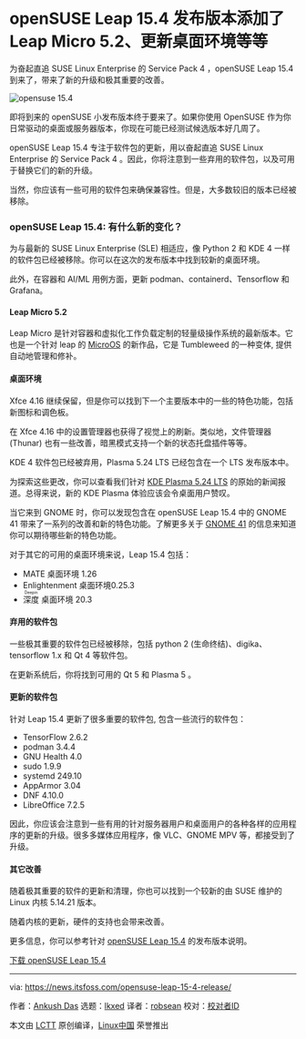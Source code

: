 [#]: subject: "openSUSE Leap 15.4 Release Adds Leap Micro 5.2, Updated Desktop Environments, and More"
[#]: via: "https://news.itsfoss.com/opensuse-leap-15-4-release/"
[#]: author: "Ankush Das https://news.itsfoss.com/author/ankush/"
[#]: collector: "lkxed"
[#]: translator: "robsean"
[#]: reviewer: " "
[#]: publisher: " "
[#]: url: " "

openSUSE Leap 15.4 发布版本添加了 Leap Micro 5.2、更新桌面环境等等
======
为奋起直追 SUSE Linux Enterprise 的 Service Pack 4 ，openSUSE Leap 15.4 到来了，带来了新的升级和极其重要的改善。

![opensuse 15.4][1]

即将到来的 openSUSE 小发布版本终于要来了。如果你使用 OpenSUSE 作为你日常驱动的桌面或服务器版本，你现在可能已经测试候选版本好几周了。

openSUSE Leap 15.4 专注于软件包的更新，用以奋起直追 SUSE Linux Enterprise 的 Service Pack 4 。因此，你将注意到一些弃用的软件包，以及可用于替换它们的新的升级。

当然，你应该有一些可用的软件包来确保兼容性。但是，大多数较旧的版本已经被移除。

### openSUSE Leap 15.4: 有什么新的变化？

为与最新的 SUSE Linux Enterprise (SLE) 相适应，像 Python 2 和 KDE 4 一样的软件包已经被移除。你可以在这次的发布版本中找到较新的桌面环境。

此外，在容器和 AI/ML 用例方面，更新 podman、containerd、Tensorflow 和 Grafana。

#### Leap Micro 5.2

Leap Micro 是针对容器和虚拟化工作负载定制的轻量级操作系统的最新版本。它也是一个针对 leap 的 [MicroOS][2] 的新作品，它是 Tumbleweed 的一种变体, 提供自动地管理和修补。

#### 桌面环境

Xfce 4.16 继续保留，但是你可以找到下一个主要版本中的一些的特色功能，包括新图标和调色板。

在 Xfce 4.16 中的设置管理器也获得了视觉上的刷新。类似地，文件管理器 (Thunar) 也有一些改善，暗黑模式支持一个新的状态托盘插件等等。

KDE 4 软件包已经被弃用，Plasma 5.24 LTS 已经包含在一个 LTS 发布版本中。

为探索这些更改，你可以查看我们针对 [KDE Plasma 5.24 LTS][3] 的原始的新闻报道。总得来说，新的 KDE Plasma 体验应该会令桌面用户赞叹。

当它来到 GNOME 时，你可以发现包含在 openSUSE Leap 15.4 中的 GNOME 41 带来了一系列的改善和新的特色功能。了解更多关于 [GNOME 41][4] 的信息来知道你可以期待哪些新的特色功能。

对于其它的可用的桌面环境来说，Leap 15.4 包括：

* MATE 桌面环境 1.26
* Enlightenment 桌面环境0.25.3
* <ruby>深度<rt>Deepin</rt></ruby> 桌面环境 20.3

#### 弃用的软件包

一些极其重要的软件包已经被移除，包括 python 2 (生命终结)、digika、tensorflow 1.x 和 Qt 4 等软件包。

在更新系统后，你将找到可用的 Qt 5 和 Plasma 5 。

#### 更新的软件包

针对 Leap 15.4 更新了很多重要的软件包, 包含一些流行的软件包：

* TensorFlow 2.6.2
* podman 3.4.4
* GNU Health 4.0
* sudo 1.9.9
* systemd 249.10
* AppArmor 3.04
* DNF 4.10.0
* LibreOffice 7.2.5

因此，你应该会注意到一些有用的针对服务器用户和桌面用户的各种各样的应用程序的更新的升级。很多多媒体应用程序，像 VLC、GNOME MPV 等，都接受到了升级。

#### 其它改善

随着极其重要的软件的更新和清理，你也可以找到一个较新的由 SUSE 维护的 Linux 内核 5.14.21 版本。

随着内核的更新，硬件的支持也会带来改善。

更多信息，你可以参考针对 [openSUSE Leap 15.4][5] 的发布版本说明。

[下载 openSUSE Leap 15.4][6]

--------------------------------------------------------------------------------

via: https://news.itsfoss.com/opensuse-leap-15-4-release/

作者：[Ankush Das][a]
选题：[lkxed][b]
译者：[robsean](https://github.com/robsean)
校对：[校对者ID](https://github.com/校对者ID)

本文由 [LCTT](https://github.com/LCTT/TranslateProject) 原创编译，[Linux中国](https://linux.cn/) 荣誉推出

[a]: https://news.itsfoss.com/author/ankush/
[b]: https://github.com/lkxed
[1]: https://news.itsfoss.com/wp-content/uploads/2022/06/opensuse-leap-15-4.jpg
[2]: https://microos.opensuse.org/
[3]: https://news.itsfoss.com/kde-plasma-5-24-lts-release/
[4]: https://news.itsfoss.com/gnome-41-release/
[5]: https://doc.opensuse.org/release-notes/x86_64/openSUSE/Leap/15.4/#rnotes
[6]: https://get.opensuse.org/leap/15.4/

